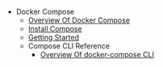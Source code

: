 - Docker Compose
  - [Overview Of Docker Compose](./docker-compose/overview-of-docker-compose/overview-of-docker-compose.md)
  - [Install Compose](./docker-compose/install-compose/install-compose.md)
  - [Getting Started](./docker-compose/getting-started/getting-started.md)
  - Compose CLI Reference
    - [Overview Of docker-compose CLI](./docker-compose/compose-cli-reference/overview-of-docker-compose-cli/overview-of-docker-compose-cli.md)
